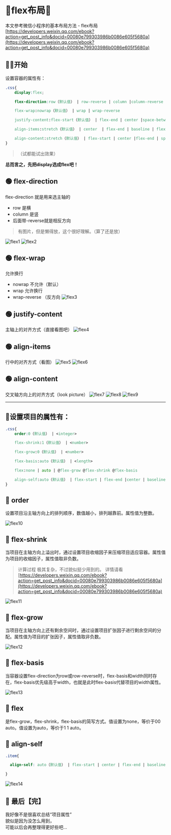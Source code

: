 # 🍇flex布局🍇

本文参考微信小程序的基本布局方法 - flex布局  
[https://developers.weixin.qq.com/ebook?action=get_post_info&docid=00080e799303986b0086e605f5680a](https://developers.weixin.qq.com/ebook?action=get_post_info&docid=00080e799303986b0086e605f5680a) 

## 🐱‍👤开始 
设置容器的属性有：  
```css
.css{
    display:flex;

    flex-direction:row（默认值） | row-reverse | column |column-reverse

    flex-wrap:nowrap（默认值） | wrap | wrap-reverse

    justify-content:flex-start（默认值） | flex-end | center |space-between | space-around | space-evenly

    align-items:stretch（默认值） | center  | flex-end | baseline | flex-start

    align-content:stretch（默认值） | flex-start | center |flex-end | space-between | space-around | space-evenly
}
```
>（试都能试出效果）  

**总而言之，先把display选成flex吧！**

## 🟢 flex-direction
flex-direction 就是用来选主轴的  
- row 是横 
- column 是竖
- 后面带-reverse就是相反方向
>有图片，但是懒得放，这个很好理解。（算了还是放）

![flex1](../../.vuepress/public/flex/flex1.png)
![flex2](../../.vuepress/public/flex/flex2.png)

## 🟢 flex-wrap
允许换行
- nowrap 不允许（默认）
- wrap 允许换行
- wrap-reverse （反方向
![flex3](../../.vuepress/public/flex/flex3.png)


## 🟢 justify-content
主轴上的对齐方式（直接看图吧）
![flex4](../../.vuepress/public/flex/flex4.png)

## 🟢 align-items
行中的对齐方式（看图）
![flex5](../../.vuepress/public/flex/flex5.png)
![flex6](../../.vuepress/public/flex/flex6.png)

## 🟢 align-content
交叉轴方向上的对齐方式（look picture）
![flex7](../../.vuepress/public/flex/flex7.png)
![flex8](../../.vuepress/public/flex/flex8.png)
![flex9](../../.vuepress/public/flex/flex9.png)

--- 

## 🔵设置项目的属性有：
```css
.css{
    order:0（默认值） | <integer>

    flex-shrink:1（默认值） | <number>

    flex-grow:0（默认值） | <number>

    flex-basis:auto（默认值） | <length>

    flex:none | auto | @flex-grow @flex-shrink @flex-basis

    align-self:auto（默认值） | flex-start | flex-end |center | baseline| stretch
}
```
## 🔵 order
设置项目沿主轴方向上的排列顺序，数值越小，排列越靠前。属性值为整数。

![flex10](../../.vuepress/public/flex/flex10.png)

## 🔵 flex-shrink
当项目在主轴方向上溢出时，通过设置项目收缩因子来压缩项目适应容器。属性值为项目的收缩因子，属性值取非负数。
>计算过程 极其复杂，不过貌似挺少用到的。
详情请看[https://developers.weixin.qq.com/ebook?action=get_post_info&docid=00080e799303986b0086e605f5680a](https://developers.weixin.qq.com/ebook?action=get_post_info&docid=00080e799303986b0086e605f5680a)

![flex11](../../.vuepress/public/flex/flex11.png)



## 🔵 flex-grow
当项目在主轴方向上还有剩余空间时，通过设置项目扩张因子进行剩余空间的分配。属性值为项目的扩张因子，属性值取非负数。


![flex12](../../.vuepress/public/flex/flex12.png)

## 🔵 flex-basis
当容器设置flex-direction为row或row-reverse时，flex-basis和width同时存在，flex-basis优先级高于width，也就是此时flex-basis代替项目的width属性。

![flex13](../../.vuepress/public/flex/flex13.jpg)

## 🔵 flex

是flex-grow，flex-shrink，flex-basis的简写方式。值设置为none，等价于00 auto。值设置为auto，等价于1 1 auto。


## 🔵 align-self
```css
.item{

  align-self: auto（默认值） | flex-start | center | flex-end | baseline |stretch

}
```

![flex14](../../.vuepress/public/flex/flex14.png)


## 🐷 最后【完】
我好像不是很喜欢总结“项目属性”  
貌似是因为没怎么用到，  
可能以后会再整理得更好些吧...   

